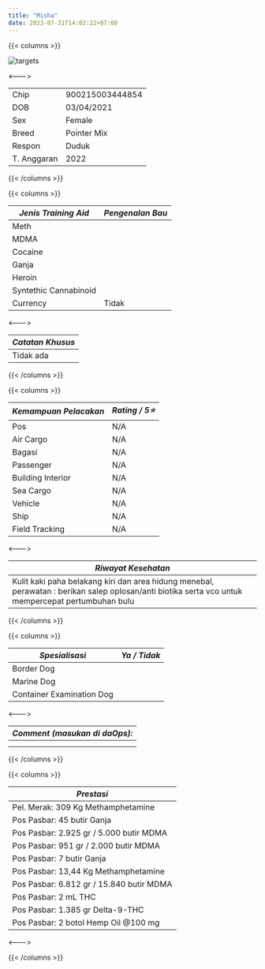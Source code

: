 ```yaml
---
title: "Misha"
date: 2023-07-31T14:02:22+07:00
---
```

{{< columns >}} <!-- begin columns block -->

![targets](/misha.jpeg)

<---> <!-- magic separator, between columns -->


|             |                 |
| ------------- | ----------------- |
| Chip        | 900215003444854 |
| DOB         | 03/04/2021      |
| Sex         | Female          |
| Breed       | Pointer Mix     |
| Respon      | Duduk           |
| T. Anggaran | 2022            |

{{< /columns >}}

{{< columns >}} <!-- begin columns block -->


| ***Jenis Training Aid*** | ***Pengenalan Bau*** |
| -------------------------- | ---------------------- |
| Meth                     |                      |
| MDMA                     |                      |
| Cocaine                  |                      |
| Ganja                    |                      |
| Heroin                   |                      |
| Syntethic Cannabinoid    |                      |
| Currency                 | Tidak                |

<---> <!-- magic separator, between columns -->


| ***Catatan Khusus*** |
| ---------------------- |
| Tidak ada            |

{{< /columns >}}

{{< columns >}} <!-- begin columns block -->


| ***Kemampuan Pelacakan*** | ***Rating / 5⭐*** |
| --------------------------- | -------------------- |
| Pos                       | N/A                |
| Air Cargo                 | N/A                |
| Bagasi                    | N/A                |
| Passenger                 | N/A                |
| Building Interior         | N/A                |
| Sea Cargo                 | N/A                |
| Vehicle                   | N/A                |
| Ship                      | N/A                |
| Field Tracking            | N/A                |

<---><!-- magic separator, between columns -->


| ***Riwayat Kesehatan***                                                                                                                            |
| ---------------------------------------------------------------------------------------------------------------------------------------------------- |
| Kulit kaki paha belakang kiri dan area hidung menebal, perawatan : berikan salep oplosan/anti biotika serta vco untuk mempercepat pertumbuhan bulu |

{{< /columns >}}

{{< columns >}} <!-- begin columns block -->


| ***Spesialisasi***        | ***Ya / Tidak*** |
| --------------------------- | ------------------ |
| Border Dog                |                  |
| Marine Dog                |                  |
| Container Examination Dog |                  |

<---> <!-- magic separator, between columns -->


| ***Comment (masukan di daOps):*** |
| ----------------------------------- |
|                                   |
|                                   |

{{< /columns >}}

{{< columns >}} <!-- begin columns block -->


| ***Prestasi***                           |
| ------------------------------------------ |
| Pel. Merak: 309 Kg Methamphetamine       |
| Pos Pasbar: 45 butir Ganja               |
| Pos Pasbar: 2.925 gr / 5.000 butir MDMA  |
| Pos Pasbar: 951 gr / 2.000 butir MDMA    |
| Pos Pasbar: 7 butir Ganja                |
| Pos Pasbar: 13,44 Kg Methamphetamine     |
| Pos Pasbar: 6.812 gr / 15.840 butir MDMA |
| Pos Pasbar: 2 mL THC                     |
| Pos Pasbar: 1.385 gr Delta-9-THC         |
| Pos Pasbar: 2 botol Hemp Oil @100 mg     |

<---> <!-- magic separator, between columns -->

{{< /columns >}}
